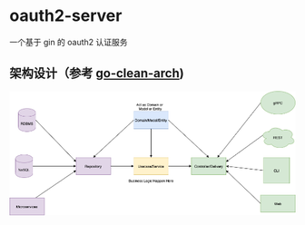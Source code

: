 # oauth2-server

一个基于 gin 的 oauth2 认证服务

## 架构设计（参考 [go-clean-arch](!https://github.com/bxcodec/go-clean-arch))

![img.png](img.png)
